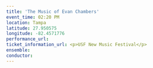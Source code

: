 ```yaml
---
title: 'The Music of Evan Chambers'
event_time: 02:20 PM
location: Tampa
latitude: 27.950575
longitude: -82.4571776
performance_url: 
ticket_information_url: <p>USF New Music Festival</p>
ensemble: 
conductor: 
---
```

